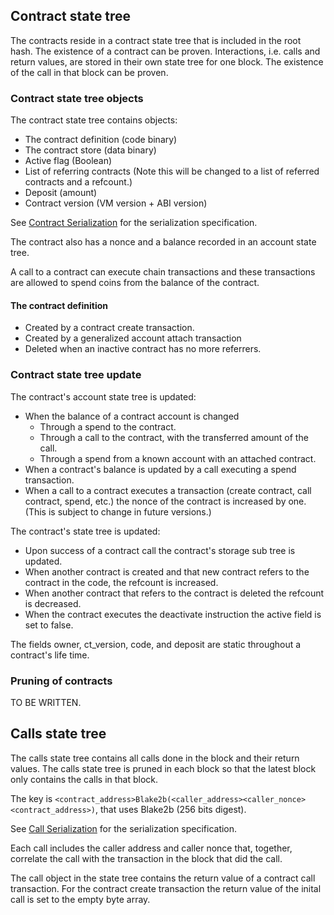 ## Contract state tree

The contracts reside in a contract state tree that
is included in the root hash. The existence of a contract can be proven.
Interactions, i.e. calls and return values, are stored in their own
state tree for one block. The existence of the call in that block can be proven.

### Contract state tree objects

The contract state tree contains objects:

- The contract definition (code binary)
- The contract store (data binary)
- Active flag (Boolean)
- List of referring contracts (Note this will be changed to a list of referred contracts and a refcount.)
- Deposit (amount)
- Contract version (VM version + ABI version)

See [Contract Serialization](../serializations.md#contract) for the serialization specification.

The contract also has a nonce and a balance recorded in an account state tree.

A call to a contract can execute chain transactions and these transactions are allowed to spend
coins from the balance of the contract.

#### The contract definition

- Created by a contract create transaction.
- Created by a generalized account attach transaction
- Deleted when an inactive contract has no more referrers.

### Contract state tree update

The contract's account state tree is updated:

- When the balance of a contract account is changed
  - Through a spend to the contract.
  - Through a call to the contract, with the transferred amount of the call.
  - Through a spend from a known account with an attached contract.
- When a contract's balance is updated by a call executing a spend transaction.
- When a call to a contract executes a transaction (create contract, call contract, spend,
  etc.) the nonce of the contract is increased by one.
  (This is subject to change in future versions.)

The contract's state tree is updated:

- Upon success of a contract call the contract's storage sub tree is updated.
- When another contract is created and that new contract refers to the contract in the code, the refcount is increased.
- When another contract that refers to the contract is deleted the refcount is decreased.
- When the contract executes the deactivate instruction the active field is set to false.

The fields owner, ct_version, code, and deposit are static throughout a contract's life time.

### Pruning of contracts

TO BE WRITTEN.

## Calls state tree

The calls state tree contains all calls done in the block and their
return values. The calls state tree is pruned in each block so that
the latest block only contains the calls in that block.

The key is `<contract_address>Blake2b(<caller_address><caller_nonce><contract_address>)`, that uses Blake2b (256 bits digest).

See [Call Serialization](../serializations.md#contract-call) for the serialization specification.

Each call includes the caller address and caller nonce that, together,
correlate the call with the transaction in the block that did the
call.

The call object in the state tree contains the return value of a contract call transaction.
For the contract create transaction the return value of the inital call is set to
the empty byte array.
